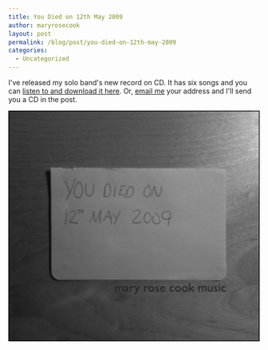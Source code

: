 ```yaml
---
title: You Died on 12th May 2009
author: maryrosecook
layout: post
permalink: /blog/post/you-died-on-12th-may-2009
categories:
  - Uncategorized
---
```

I've released my solo band's new record on CD. It has six songs and you can [listen to and download it here][1]. Or, [email me][2] your address and I'll send you a CD in the post.

<img src='/images/youdiedon12thmay2009.png' width='600' />

 [1]: http://maryrosecookmusic.com
 [2]: mailto:maryrosecook@maryrosecook.com